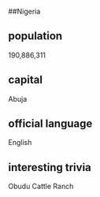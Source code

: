 ##Nigeria
## population
190,886,311

## capital
Abuja
 
## official language
English

## interesting trivia
Obudu Cattle Ranch


